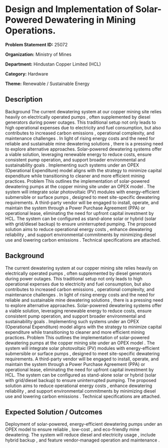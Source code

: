 # Design and Implementation of Solar-Powered Dewatering in Mining Operations.

**Problem Statement ID:** 25072

**Organization:** Ministry of Mines

**Department:** Hindustan Copper Limited (HCL)

**Category:** Hardware

**Theme:** Renewable / Sustainable Energy

## Description

Background The current dewatering system at our copper mining site relies heavily on electrically operated pumps , often supplemented by diesel generators during power outages. This traditional setup not only leads to high operational expenses due to electricity and fuel consumption, but also contributes to increased carbon emissions , operational complexity, and maintenance challenges . In light of rising energy costs and the need for reliable and sustainable mine dewatering solutions , there is a pressing need to explore alternative approaches. Solar-powered dewatering systems offer a viable solution, leveraging renewable energy to reduce costs, ensure consistent pump operation, and support broader environmental and sustainability goals . Implementing such systems under an OPEX (Operational Expenditure) model aligns with the strategy to minimize capital expenditure while transitioning to cleaner and more efficient mining practices. Problem This outlines the implementation of solar-powered dewatering pumps at the copper mining site under an OPEX model . The system will integrate solar photovoltaic (PV) modules with energy-efficient submersible or surface pumps , designed to meet site-specific dewatering requirements. A third-party vendor will be engaged to install, operate, and maintain the system through a Power Purchase Agreement (PPA) or operational lease, eliminating the need for upfront capital investment by HCL. The system can be configured as stand-alone solar or hybrid (solar with grid/diesel backup) to ensure uninterrupted pumping. The proposed solution aims to reduce operational energy costs , enhance dewatering reliability , and support environmental commitments by minimizing diesel use and lowering carbon emissions . Technical specifications are attached.

## Background

The current dewatering system at our copper mining site relies heavily on electrically operated pumps , often supplemented by diesel generators during power outages. This traditional setup not only leads to high operational expenses due to electricity and fuel consumption, but also contributes to increased carbon emissions , operational complexity, and maintenance challenges . In light of rising energy costs and the need for reliable and sustainable mine dewatering solutions , there is a pressing need to explore alternative approaches. Solar-powered dewatering systems offer a viable solution, leveraging renewable energy to reduce costs, ensure consistent pump operation, and support broader environmental and sustainability goals . Implementing such systems under an OPEX (Operational Expenditure) model aligns with the strategy to minimize capital expenditure while transitioning to cleaner and more efficient mining practices. Problem This outlines the implementation of solar-powered dewatering pumps at the copper mining site under an OPEX model . The system will integrate solar photovoltaic (PV) modules with energy-efficient submersible or surface pumps , designed to meet site-specific dewatering requirements. A third-party vendor will be engaged to install, operate, and maintain the system through a Power Purchase Agreement (PPA) or operational lease, eliminating the need for upfront capital investment by HCL. The system can be configured as stand-alone solar or hybrid (solar with grid/diesel backup) to ensure uninterrupted pumping. The proposed solution aims to reduce operational energy costs , enhance dewatering reliability , and support environmental commitments by minimizing diesel use and lowering carbon emissions . Technical specifications are attached.

## Expected Solution / Outcomes

Deployment of solar-powered, energy-efficient dewatering pumps under an OPEX model to ensure reliable , low-cost , and eco-friendly mine dewatering. The system will reduce diesel and electricity usage , include hybrid backup , and feature vendor-managed operation and maintenance .

